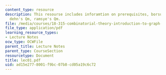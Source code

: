 ```yaml
---
content_type: resource
description: This resourse includes inforamtion on prerequisites, borsuk conjecture,
  dehn's Qm, ramsye's Qm.
file: /media/courses/18-315-combinatorial-theory-introduction-to-graph-theory-extremal-and-enumerative-combinatorics-spring-2005/ad15e2778001f9bc07b8cd05a19c6c72_lec01.pdf
file_type: application/pdf
learning_resource_types:
- Lecture Notes
ocw_type: OCWFile
parent_title: Lecture Notes
parent_type: CourseSection
resourcetype: Document
title: lec01.pdf
uid: ad15e277-8001-f9bc-07b8-cd05a19c6c72
---
```

